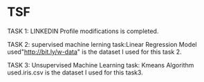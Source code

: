 # TSF
TASK 1: LINKEDIN Profile modifications is completed.

TASK 2: supervised machine lerning task:Linear Regression Model used"http://bit.ly/w-data" is the dataset I used for this task 2.

TASK 3: Unsupervised Machine Learning task: Kmeans Algorithm used.iris.csv is the dataset I used for this task3.
